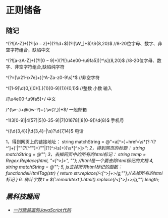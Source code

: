 # 正则储备

## 随记  

^(?![A-Z]+$)(?![a-z]+$)(?!\d+$)(?![\W_]+$)\S{8,20}$   //8-20位字母、数字、非空字符组合，缺陷中文

^(?![a-zA-Z]+$)(?![0-9]+$)(?![\u4e00-\u9fa5])[^\s]{8,20}$  //8-20位字母、数字、非空字符组合,缺陷纯字符

^(?=[\x21-\x7e]+)[^A-Za-z0-9\s]*$  //非空字符

^([1-9]\d{0,}|0)([.]{1}[0-9]{1}){0,1}$   //整数 小数 输入

/[\u4e00-\u9fa5]+/   中文

/^(\w-*\.*)+@(\w-?)+(\.\w{2,})+$/  一般邮箱

^1(3[0-9]|4[57]|5[0-35-9]|7[01678]|8[0-9])\d{8}$  手机号

^(\(\d{3,4}\)|\d{3,4}-|\s)?\d{7,14}$ 电话

1，得到网页上的链接地址：
string matchString = @"<a[^>]+href=\s*(?:'(?<href>^']+)'|""(?<href>[^""]+)""|(?<href>[^>\s]+))\s*[^>]*>";
2，得到网页的标题：
string matchString = @"<title>(?<title>.*)</title>";
3，去掉网页中的所有的html标记：
string temp = Regex.Replace(html, "<[^>]*>", ""); //html是一个要去除html标记的文档
4, string matchString = @"<title>([\S\s\t]*?)</title>";
5, js去掉所有html标记的函数：
functiondelHtmlTag(str)
{
      return str.replace(/<[^>]+>/g,"");//去掉所有的html标记
}
6. 统计字数
t = $('.remarktext').html().replace(/<[^>]+>/g,"").length;

## 黑科技趣闻

- [一行能装逼的JavaScript代码](http://www.jfh.com/jfperiodical/article/3224)
